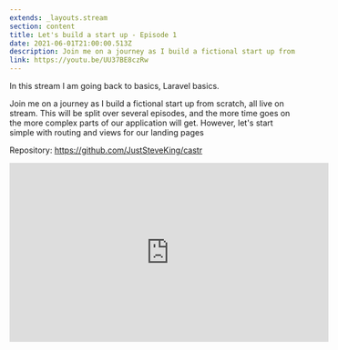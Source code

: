 ```yaml
---
extends: _layouts.stream
section: content
title: Let's build a start up - Episode 1
date: 2021-06-01T21:00:00.513Z
description: Join me on a journey as I build a fictional start up from scratch, all live on stream. This will be split over several episodes, and the more time goes on the more complex parts of our application will get.
link: https://youtu.be/UU37BE8czRw
---
```

In this stream I am going back to basics, Laravel basics.

Join me on a journey as I build a fictional start up from scratch, all live on stream. This will be split over several episodes, and the more time goes on the more complex parts of our application will get. However, let's start simple with routing and views for our landing pages

Repository: https://github.com/JustSteveKing/castr

<div class="aspect-w-16 aspect-h-9">
    <iframe width="560" height="315" src="https://www.youtube.com/embed/UU37BE8czRw" title="YouTube video player" frameborder="0" allow="accelerometer; autoplay; clipboard-write; encrypted-media; gyroscope; picture-in-picture" allowfullscreen></iframe>
</div>